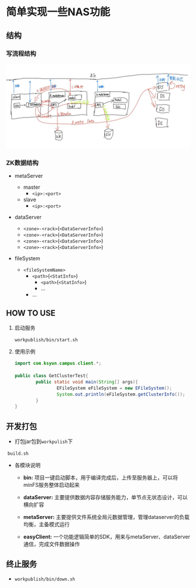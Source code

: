 # 简单实现一些NAS功能



## 结构

### 写流程结构

![写流程](https://github.com/zwqgkd/picx-images-hosting/raw/master/kc/photo_2024-08-18_15-34-45.67xdzf0tx2.jpg)

### ZK数据结构

- metaServer
  - master
    - `<ip>:<port>`
  - slave
    - `<ip>:<port>`
- dataServer
  - `<zone>-<rack>`(`<DataServerInfo>`)
  - `<zone>-<rack>`(`<DataServerInfo>`)
  - `<zone>-<rack>`(`<DataServerInfo>`)
  - `<zone>-<rack>`(`<DataServerInfo>`)

- fileSystem
  - `<fileSystemName>`
    - `<path>`(`<StatInfo>`)
      - `<path>`(`<StatInfo>`)
      - ...
    - ...

## HOW TO USE

1. 启动服务

   `workpublish/bin/start.sh`

2. 使用示例

   ```java
   import com.ksyun.campus.client.*;
   
   public class GetClusterTest{
           public static void main(String[] args){
                   EFileSystem eFileSystem = new EFileSystem();
                   System.out.println(eFileSystem.getClusterInfo());
           }
   }
   ```



##  开发打包

- 打包jar包到`workpulish`下

​	`build.sh`

- 各模块说明

  - **bin:** 项目一键启动脚本，用于编译完成后，上传至服务器上，可以将minFS服务整体启动起来

  - **dataServer:** 主要提供数据内容存储服务能力，单节点无状态设计，可以横向扩容

  - **metaServer:** 主要提供文件系统全局元数据管理，管理dataserver的负载均衡，主备模式运行

  - **easyClient:** 一个功能逻辑简单的SDK，用来与metaServer、dataServer通信，完成文件数据操作

## 终止服务

- `workpublish/bin/down.sh`